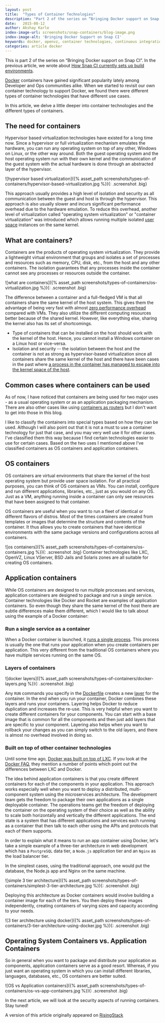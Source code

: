 ```yaml
---
layout: post
title:  "Types of Container Technologies"
description: "Part 2 of the series on “Bringing Docker support on Snap CI”. In this article, we delve a little deeper into container technologies and the different types of containers."
date:   2015-08-12
author: Akshay Karle
index-image-url: screenshots/snap-containers/blog-image.png
index-image-alt: 'Bringing Docker Support on Snap CI'
keywords: docker, openvz, container technologies, continuous integration, continuous delivery, lxc, linux, hosted ci
categories: article docker
---
```


This is part 2 of the series on “Bringing Docker support on Snap CI”. In the previous article, we wrote about [How Snap CI currently sets up build environments](https://blog.snap-ci.com/blog/2015/08/05/how-snapci-sets-up-build-env/). 

[Docker](https://www.docker.com/) containers have gained significant popularity lately among Developer and Ops communities alike.
When we started to revisit our own container technology to support Docker, we found there were different types of container technologies that have different use cases.

In this article, we delve a little deeper into container technologies and the different types of containers.

## The need for containers

Hypervisor based virtualization technologies have existed for a long time now. Since a hypervisor or full virtualization mechanism emulates the hardware, you can run any operating system on top of any other, Windows on Linux, or the other way around. Both the guest operating system and the host operating system run with their own kernel and the communication of the guest system with the actual hardware is done through an abstracted layer of the hypervisor.

![hypervisor based virtualization]({% asset_path screenshots/types-of-containers/hypervisor-based-virtualization.jpg %}){: .screenshot .big}

This approach usually provides a high level of isolation and security as all communication between the guest and host is through the hypervisor. This approach is also usually slower and incurs significant performance overhead due to the hardware emulation. To reduce this overhead, another level of virtualization called "operating system virtualization" or "container virtualization" was introduced which allows running multiple isolated [user space](https://en.wikipedia.org/wiki/User_space) instances on the same kernel.

## What are containers?

Containers are the products of operating system virtualization. They provide a lightweight virtual environment that groups and isolates a set of processes and resources such as memory, CPU, disk, etc., from the host and any other containers. The isolation guarantees that any processes inside the container cannot see any processes or resources outside the container.

![what are containers]({% asset_path screenshots/types-of-containers/os-virtualization.jpg %}){: .screenshot .big}

The difference between a container and a full-fledged VM is that all containers share the same kernel of the host system. This gives them the advantage of being very fast with almost [zero performance overhead](https://en.wikipedia.org/wiki/Operating-system-level_virtualization#Overhead) compared with VMs. They also utilize the different computing resources better because of the shared kernel. However, like everything else, sharing the kernel also has its set of shortcomings.

* Type of containers that can be installed on the host should work with the kernel of the host. Hence, you cannot install a Windows container on a Linux host or vice-versa.
* Isolation and security -- the isolation between the host and the container is not as strong as hypervisor-based virtualization since all containers share the same kernel of the host and there have been cases in the past where [a process in the container has managed to escape into the kernel space of the host](https://web.nvd.nist.gov/view/vuln/detail?vulnId=CVE-2014-9357).

## Common cases where containers can be used

As of now, I have noticed that containers are being used for two major uses - as a usual operating system or as an application packaging mechanism. There are also other cases like using [containers as routers](http://www.flockport.com/flockport-labs-use-lxc-containers-as-routers/) but I don't want to get into those in this blog.

I like to classify the containers into special types based on how they can be used. Although I will also point out that it is not a must to use a container technology for just that case, and you may very well use it for other cases. I've classified them this way because I find certain technologies easier to use for certain cases. Based on the two uses I mentioned above I've classified containers as OS containers and application containers.

## OS containers

OS containers are virtual environments that share the kernel of the host operating system but provide user space isolation. For all practical purposes, you can think of OS containers as VMs. You can install, configure and run different applications, libraries, etc., just as you would on any OS. Just as a VM, anything running inside a container can only see resources that have been assigned to that container.

OS containers are useful when you want to run a fleet of identical or different flavors of distros. Most of the times containers are created from templates or images that determine the structure and contents of the container. It thus allows you to create containers that have identical environments with the same package versions and configurations across all containers.

![os containers]({% asset_path screenshots/types-of-containers/os-containers.jpg %}){: .screenshot .big}
Container technologies like LXC, OpenVZ, Linux VServer, BSD Jails and Solaris zones are all suitable for creating OS containers.

## Application containers

While OS containers are designed to run multiple processes and services, application containers are designed to package and run a single service. Container technologies like Docker and Rocket are examples of application containers. So even though they share the same kernel of the host there are subtle differences make them different, which I would like to talk about using the example of a Docker container:

### Run a single service as a container

When a Docker container is launched, it [runs a single process](https://docs.docker.com/reference/run/). This process is usually the one that runs your application when you create containers per application. This very different from the traditional OS containers where you have multiple services running on the same OS.

### Layers of containers

![docker layers]({% asset_path screenshots/types-of-containers/docker-layers.png %}){: .screenshot .big}

Any `RUN` commands you specify in the [Dockerfile](https://docs.docker.com/reference/builder/) creates a new [layer](https://docs.docker.com/terms/layer/) for the container. In the end when you run your container, Docker combines these layers and runs your containers. Layering helps Docker to reduce duplication and increases the re-use. This is very helpful when you want to create different containers for your components. You can start with a base image that is common for all the components and then just add layers that are specific to your component. Layering also helps when you want to rollback your changes as you can simply switch to the old layers, and there is almost no overhead involved in doing so.

### Built on top of other container technologies

Until some time ago, [Docker was built on top of LXC](http://www.infoq.com/news/2014/03/docker_0_9). If you look at the [Docker FAQ](https://docs.docker.com/faq/), they mention a number of points which point out the differences between LXC and Docker.



The idea behind application containers is that you create different containers for each of the components in your application. This approach works especially well when you want to deploy a distributed, multi-component system using the microservices architecture. The development team gets the freedom to package their own applications as a single deployable container. The operations teams get the freedom of deploying the container on the operating system of their choice as well as the ability to scale both horizontally and vertically the different applications. The end state is a system that has different applications and services each running as a container that then talk to each other using the APIs and protocols that each of them supports.

In order to explain what it means to run an app container using Docker, let's take a simple example of a three-tier architecture in web development which has a `PostgreSQL` data tier, a `Node.js` application tier and an `Nginx` as the load balancer tier.

In the simplest cases, using the traditional approach, one would put the database, the Node.js app and Nginx on the same machine.

![simple 3 tier architecture]({% asset_path screenshots/types-of-containers/simplest-3-tier-architecture.jpg %}){: .screenshot .big}

Deploying this architecture as Docker containers would involve building a container image for each of the tiers. You then deploy these images independently, creating containers of varying sizes and capacity according to your needs.

![3 tier architecture using docker]({% asset_path screenshots/types-of-containers/3-tier-architecture-using-docker.jpg %}){: .screenshot .big}

## Operating System Containers vs. Application Containers

So in general when you want to package and distribute your application as components, application containers serve as a good resort. Whereas, if you just want an operating system in which you can install different libraries, languages, databases, etc., OS containers are better suited.

![OS vs Application containers]({% asset_path screenshots/types-of-containers/os-vs-app-containers.jpg %}){: .screenshot .big}

In the next article, we will look at the security aspects of running containers. Stay tuned!

A version of this article originally appeared on [RisingStack](https://blog.risingstack.com/operating-system-containers-vs-application-containers/)
